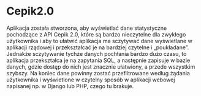 # Cepik2.0

Aplikacja została stworzona, aby wyświetlać dane statystyczne pochodzące z API Cepik 2.0, które są bardzo nieczytelne
dla zwykłego użytkownika i aby to ułatwić aplikacja ma sczytywać dane wyświetlane w aplikacji rządowej i przekształcać
je na bardziej czytelne i „poukładane”. Jednakże sczytywanie tychże danych pochłania bardzo dużo czasu, to aplikacja
przekształca je na zapytania SQL, a następnie zapisuje w bazie danych, gdzie dostęp do nich jest znacznie ułatwiony,
a przede wszystkim szybszy. Na koniec dane powinny zostać przefiltrowane według żądania użytkownika i wyświetlone w 
czytelny sposób w aplikacji webowej napisanej np. w Django lub PHP, czego tu brakuje. 
